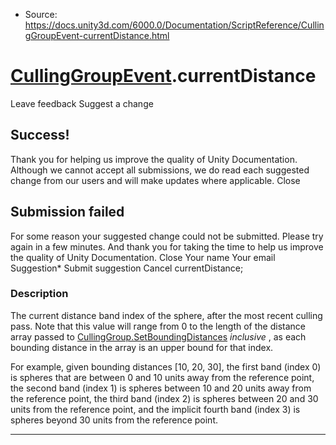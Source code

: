 * Source: https://docs.unity3d.com/6000.0/Documentation/ScriptReference/CullingGroupEvent-currentDistance.html

#  [CullingGroupEvent](https://docs.unity3d.com/6000.0/Documentation/ScriptReference/CullingGroupEvent.html).currentDistance
Leave feedback
Suggest a change
## Success!
Thank you for helping us improve the quality of Unity Documentation. Although we cannot accept all submissions, we do read each suggested change from our users and will make updates where applicable.
Close
## Submission failed
For some reason your suggested change could not be submitted. Please <a>try again</a> in a few minutes. And thank you for taking the time to help us improve the quality of Unity Documentation.
Close
Your name Your email Suggestion* Submit suggestion
Cancel
currentDistance; 
### Description
The current distance band index of the sphere, after the most recent culling pass.
Note that this value will range from 0 to the length of the distance array passed to [CullingGroup.SetBoundingDistances](https://docs.unity3d.com/6000.0/Documentation/ScriptReference/CullingGroup.SetBoundingDistances.html) _inclusive_ , as each bounding distance in the array is an upper bound for that index.  
  
For example, given bounding distances [10, 20, 30], the first band (index 0) is spheres that are between 0 and 10 units away from the reference point, the second band (index 1) is spheres between 10 and 20 units away from the reference point, the third band (index 2) is spheres between 20 and 30 units from the reference point, and the implicit fourth band (index 3) is spheres beyond 30 units from the reference point.
* * *
